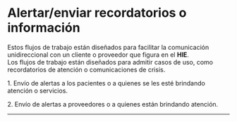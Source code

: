 # Alertar/enviar recordatorios o información

Estos flujos de trabajo están diseñados para facilitar la comunicación unidireccional con un cliente o proveedor que figura en el **HIE**.\
Los flujos de trabajo están diseñados para admitir casos de uso, como recordatorios de atención o comunicaciones de crisis.

1\.   Envío de alertas a los pacientes o a quienes se les esté brindando atención o servicios.

2\.   Envío de alertas a proveedores o a quienes están brindando atención.

****

